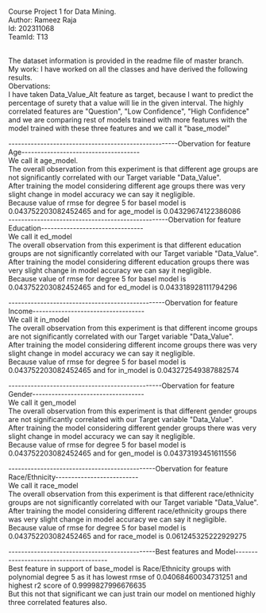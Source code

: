 Course Project 1 for Data Mining.
<br>
Author: Rameez Raja
<br>
Id: 202311068
<br>
TeamId: T13

<br>
The dataset information is provided in the readme file of master branch.
<br>
My work:
I have worked on all the classes and have derived the following results.
<br>
Obervations:
<br>
I have taken Data_Value_Alt feature as target, because I want to predict the percentage of surety that a value will lie in the given interval.
The highly correlated features are "Question", "Low Confidence", "High Confidence" and we are comparing rest of models trained with more features with the model trained with these three features and we call it "base_model"
<br>

-----------------------------------------------------Obervation for feature Age-------------------------------------
<br>
We call it age_model.
<br>
The overall observation from this experiment is that different age groups are not significantly correlated with our Target variable "Data_Value".<br>
After training the model considering different age groups there was very slight change in model accuracy we can say it negligible.<br>
Because value of rmse for degree 5 for basel model is 0.043752203082452465 and for age_model is 0.04329674122386086<br>
--------------------------------------------------Obervation for feature Education--------------------------------<br>
We call it ed_model<br>
The overall observation from this experiment is that different education groups are not significantly correlated with our Target variable "Data_Value".<br>
After training the model considering different education groups there was very slight change in model accuracy we can say it negligible.<br>
Because value of rmse for degree 5 for basel model is 0.043752203082452465 and for ed_model is 0.043318928111794296<br>

-------------------------------------------------Obervation for feature Income-----------------------------------<br>
We call it in_model<br>
The overall observation from this experiment is that different income groups are not significantly correlated with our Target variable "Data_Value".<br>
After training the model considering different income groups there was very slight change in model accuracy we can say it negligible.<br>
Because value of rmse for degree 5 for basel model is 0.043752203082452465 and for in_model is 0.043272549387882574<br>


------------------------------------------------Obervation for feature Gender-----------------------------------<br>
We call it gen_model<br>
The overall observation from this experiment is that different gender groups are not significantly correlated with our Target variable "Data_Value".<br>
After training the model considering different gender groups there was very slight change in model accuracy we can say it negligible.<br>
Because value of rmse for degree 5 for basel model is 0.043752203082452465 and for gen_model is 0.04373193451611556<br>

----------------------------------------------Obervation for feature Race/Ethnicity--------------------------<br>
We call it race_model<br>
The overall observation from this experiment is that different race/ethnicity groups are not significantly correlated with our Target variable "Data_Value".<br>
After training the model considering different race/ethnicity groups there was very slight change in model accuracy we can say it negligible.<br>
Because value of rmse for degree 5 for basel model is 0.043752203082452465 and for race_model is 0.061245325222929275<br>

----------------------------------------------Best features and Model--------------------------------------<br>
Best feature in support of base_model is Race/Ethnicity groups with polynomial degree 5 as it has lowest rmse of 0.04068460034731251 and highest  r2 score of 0.9999827996676635<br>
But this not that significant we can just train our model on mentioned highly three correlated features also.<br>

